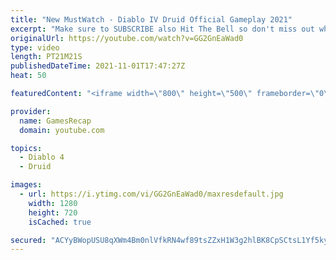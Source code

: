```yaml
---
title: "New MustWatch - Diablo IV Druid Official Gameplay 2021"
excerpt: "Make sure to SUBSCRIBE also Hit The Bell so don't miss out when we upload new videos! If you like our videos please ..."
originalUrl: https://youtube.com/watch?v=GG2GnEaWad0
type: video
length: PT21M21S
publishedDateTime: 2021-11-01T17:47:27Z
heat: 50

featuredContent: "<iframe width=\"800\" height=\"500\" frameborder=\"0\" src=\"https://www.youtube.com/embed/GG2GnEaWad0\" allow=\"accelerometer; autoplay; encrypted-media; gyroscope; picture-in-picture\" allowfullscreen></iframe>"

provider:
  name: GamesRecap
  domain: youtube.com

topics:
  - Diablo 4
  - Druid

images:
  - url: https://i.ytimg.com/vi/GG2GnEaWad0/maxresdefault.jpg
    width: 1280
    height: 720
    isCached: true

secured: "ACYyBWopUSU8qXWm4Bm0nlVfkRN4wf89tsZZxH1W3g2hlBK8CpSCtsL1Yf5ky0Aqhyeb9AQwPxMS8BeVmPWv3ZPDJ4J/TFkJCcBaXV1Ok6sJlwQ1VZaBrMvlNnKO4UrWDJ7/peNAyUF4U96xraAoLOc6XAQpLsekOqelsOfh/X37Vex83qIz23OURHgYw4APwg9/ixuggmlcoLbU7h6BAZYlbh504qP7Vw94NqBD8sIUNITSFA5dZb6A2sKTwSqfRWn5fFCcg+dq3OgVgKUtFS137bbkBhKFvU1xev7b3gOkAL1YjjPOvgSSqh9x6hxR7l0v1JCnJesH6eJGZh6UrbtAC/itRxu86EJCgsRKmV6zGb5523kGTZzw7BcrU+oC67+jNOeMLvrks/UQiVOBQN83QzA2Ze6ji+eQJNcQ1Sc=;v6Ig/3YefFaQUJKY9dUIZA=="
---
```


